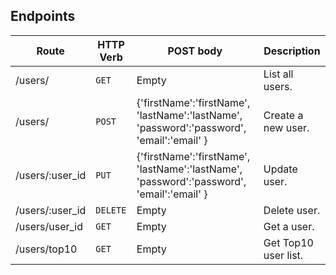 ## Endpoints

| Route | HTTP Verb	 | POST body	 | Description	 |
| --- | --- | --- | --- |
| /users/ | `GET` | Empty | List all users. |
| /users/ | `POST` | {'firstName':'firstName', 'lastName':'lastName', 'password':'password', 'email':'email' } | Create a new user. |
| /users/:user_id | `PUT` | {'firstName':'firstName', 'lastName':'lastName', 'password':'password', 'email':'email' } | Update user. |
| /users/:user_id | `DELETE` | Empty | Delete user. |
| /users/user_id | `GET` | Empty | Get a user. |
| /users/top10 | `GET` | Empty | Get Top10  user list. |

